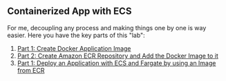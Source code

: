 ## Containerized App with ECS

For me, decoupling any process and making things one by one is way easier. Here you have the key parts of this "lab":

1. [Part 1: Create Docker Application Image](./AWS-Docker-App-Image.md)
2. [Part 2: Create Amazon ECR Repository and Add the Docker Image to it](./AWS-ECR-Repository.md)
3. [Part 1: Deploy an Application with ECS and Fargate by using an Image from ECR](./AWS-ECS-and-Fargate-Deployment-Using-ECR-Image.md)
